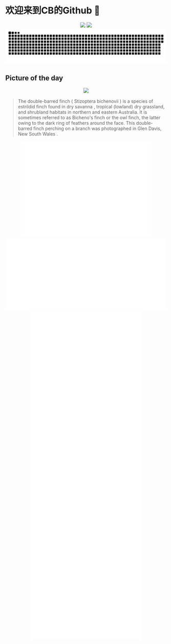 
# 欢迎来到CB的Github 👋

<div align="center">
  <img height="137px" src="https://github-readme-stats.vercel.app/api?username=SuperCB&show_icons=true&theme=radical" />
  <img height="137px" src="https://github-readme-stats.vercel.app/api/top-langs/?username=SuperCB&hide_title=true&hide_border=true&layout=compact&langs_count=6&text_color=000&icon_color=fff" />
</div>


<div align="center">
    <img src="./contribution-snake/github-contribution-grid-snake.svg" />
</div>



## Picture of the day
<div align="center">
  <img width=400px src="https://upload.wikimedia.org/wikipedia/commons/thumb/2/26/Taeniopygia_bichenovii_2_-_Glen_Davis.jpg/675px-Taeniopygia_bichenovii_2_-_Glen_Davis.jpg" />
</div>

>The  double-barred finch  ( Stizoptera bichenovii ) is a species of  estrildid finch  found in dry  savanna , tropical (lowland) dry grassland, and  shrubland  habitats in northern and eastern Australia. It is sometimes referred to as Bicheno's finch or the owl finch, the latter owing to the dark ring of feathers around the face. This double-barred finch perching on a branch was photographed in  Glen Davis, New South Wales .



<div align="center">
  <img height="300px" src="base_metrics.svg" />
  <img  src="metrics.plugin.calendar.full.svg" />
</div>


<div align="center">
  <img  src="plugin_metrics.svg" /> 
</div>
